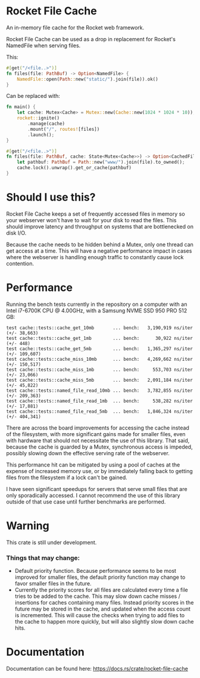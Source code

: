 # Rocket File Cache
An in-memory file cache for the Rocket web framework.

Rocket File Cache can be used as a drop in replacement for Rocket's NamedFile when serving files.

This:
```rust
#[get("/<file..>")]
fn files(file: PathBuf) -> Option<NamedFile> {
    NamedFile::open(Path::new("static/").join(file)).ok()
}
```
Can be replaced with:
```rust
fn main() {
    let cache: Mutex<Cache> = Mutex::new(Cache::new(1024 * 1024 * 10)); // 10 megabytes
    rocket::ignite()
        .manage(cache)
        .mount("/", routes![files])
        .launch();
}

#[get("/<file..>")]
fn files(file: PathBuf, cache: State<Mutex<Cache>>) -> Option<CachedFile> {
    let pathbuf: PathBuf = Path::new("www/").join(file).to_owned();
    cache.lock().unwrap().get_or_cache(pathbuf)
}
```


# Should I use this?
Rocket File Cache keeps a set of frequently accessed files in memory so your webserver won't have to wait for your disk to read the files.
This should improve latency and throughput on systems that are bottlenecked on disk I/O.

Because the cache needs to be hidden behind a Mutex, only one thread can get access at a time.
This will have a negative performance impact in cases where the webserver is handling enough traffic to constantly cause lock contention.

# Performance
Running the bench tests currently in the repository on a computer with an Intel i7-6700K CPU @ 4.00GHz, with a Samsung NVME SSD 950 PRO 512 GB:
```
test cache::tests::cache_get_10mb       ... bench:   3,190,919 ns/iter (+/- 38,663)
test cache::tests::cache_get_1mb        ... bench:      30,922 ns/iter (+/- 448)
test cache::tests::cache_get_5mb        ... bench:   1,365,297 ns/iter (+/- 109,607)
test cache::tests::cache_miss_10mb      ... bench:   4,269,662 ns/iter (+/- 150,517)
test cache::tests::cache_miss_1mb       ... bench:     553,703 ns/iter (+/- 23,066)
test cache::tests::cache_miss_5mb       ... bench:   2,091,184 ns/iter (+/- 45,822)
test cache::tests::named_file_read_10mb ... bench:   3,782,855 ns/iter (+/- 209,363)
test cache::tests::named_file_read_1mb  ... bench:     538,282 ns/iter (+/- 17,881)
test cache::tests::named_file_read_5mb  ... bench:   1,846,324 ns/iter (+/- 404,341)

```

There are across the board improvements for accessing the cache instead of the filesystem, with more significant gains made for smaller files, even with hardware that should not necessitate the use of this library.
That said, because the cache is guarded by a Mutex, synchronous access is impeded, possibly slowing down the effective serving rate of the webserver.

This performance hit can be mitigated by using a pool of caches at the expense of increased memory use,
or by immediately falling back to getting files from the filesystem if a lock can't be gained.


I have seen significant speedups for servers that serve small files that are only sporadically accessed.
I cannot recommend the use of this library outside of that use case until further benchmarks are performed.

# Warning
This crate is still under development.


### Things that may change:
* Default priority function. Because performance seems to be most improved for smaller files, the default priority function
may change to favor smaller files in the future.
* Currently the priority scores for all files are calculated every time a file tries to be added to the cache.
 This may slow down cache misses / insertions for caches containing many files.
 Instead priority scores in the future may be stored in the cache, and updated when the access count is incremented.
 This will cause the checks when trying to add files to the cache to happen more quickly, but will also slightly slow down
 cache hits.

# Documentation
Documentation can be found here: https://docs.rs/crate/rocket-file-cache
